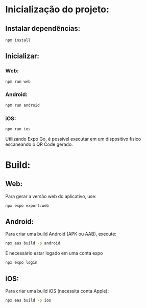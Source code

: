 # Inicialização do projeto:

## Instalar dependências:

```bash
npm install
```

## Inicializar:

### Web:
```bash
npm run web
```

### Android:
```bash
npm run android
```

### iOS:
```bash
npm run ios
```

Utilizando Expo Go, é possível executar em um dispositivo físico escaneando o QR Code gerado.

# Build:

## Web:
Para gerar a versão web do aplicativo, use:

```bash
npx expo export:web
```

## Android:
Para criar uma build Android (APK ou AAB), execute:

```bash
npx eas build -p android
```

É necessário estar logado em uma conta expo

```bash
npx expo login
```

## iOS:
Para criar uma build iOS (necessita conta Apple):

```bash
npx eas build -p ios
```

